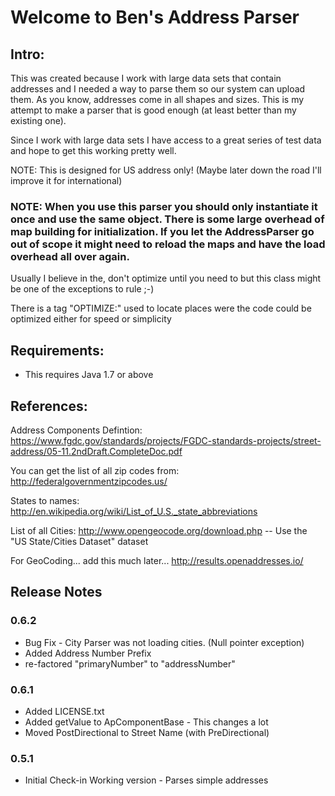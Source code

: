 
# Welcome to Ben's Address Parser

## Intro:
This was created because I work with large data sets that contain addresses and I needed a way to parse them so our system can upload them. As you know, addresses come in all shapes and sizes. This is my attempt to make a parser that is good enough (at least better than my existing one).

Since I work with large data sets I have access to a great series of test data and hope to get this working pretty well.  

NOTE: This is designed for US address only! (Maybe later down the road I'll improve it for international)



### NOTE: When you use this parser you should only instantiate it once and use the same object. There is some large overhead of map building for initialization. If you let the AddressParser go out of scope it might need to reload the maps and have the load overhead all over again.
Usually I believe in the, don't optimize until you need to but this class might be one of the exceptions to rule ;-)


There is a tag "OPTIMIZE:" used to locate places were the code could be optimized 
either for speed or simplicity

## Requirements:
* This requires Java 1.7 or above


## References:
Address Components Defintion:
https://www.fgdc.gov/standards/projects/FGDC-standards-projects/street-address/05-11.2ndDraft.CompleteDoc.pdf

You can get the list of all zip codes from: http://federalgovernmentzipcodes.us/

States to names: http://en.wikipedia.org/wiki/List_of_U.S._state_abbreviations

List of all Cities:
http://www.opengeocode.org/download.php  -- Use the "US State/Cities Dataset" dataset


For GeoCoding... add this much later...
http://results.openaddresses.io/




## Release Notes

### 0.6.2
* Bug Fix - City Parser was not loading cities. (Null pointer exception)
* Added Address Number Prefix
* re-factored "primaryNumber" to "addressNumber"

### 0.6.1
* Added LICENSE.txt
* Added getValue to ApComponentBase - This changes a lot
* Moved PostDirectional to Street Name (with PreDirectional)

### 0.5.1
* Initial Check-in
Working version - Parses simple addresses




